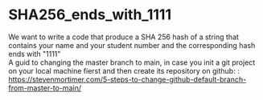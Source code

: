 # SHA256_ends_with_1111
We want to write a code that produce a SHA 256 hash of a string that contains your name and your student number and the corresponding hash ends with "1111"  
A guid to changing the master branch to main, in case you init a git project on your local machine fierst and then create its repository on github: :  
https://stevenmortimer.com/5-steps-to-change-github-default-branch-from-master-to-main/
